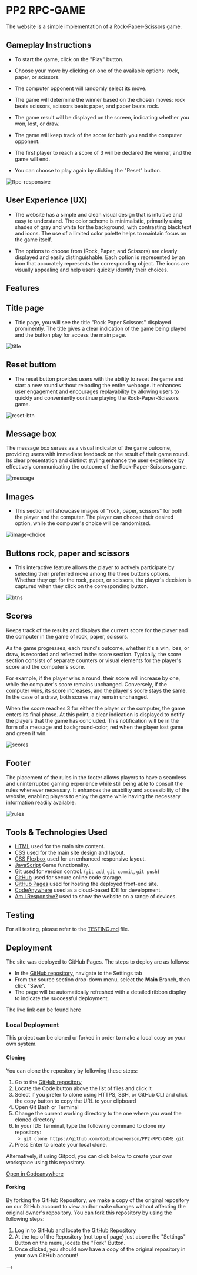# PP2 RPC-GAME

The website is a simple implementation of a Rock-Paper-Scissors game.

## Gameplay Instructions

- To start the game, click on the "Play" button.

- Choose your move by clicking on one of the available options: rock, paper, or scissors.

- The computer opponent will randomly select its move.

- The game will determine the winner based on the chosen moves: rock beats scissors, scissors beats paper, and paper beats rock.

- The game result will be displayed on the screen, indicating whether you won, lost, or draw.

- The game will keep track of the score for both you and the computer opponent.

- The first player to reach a score of 3 will be declared the winner, and the game will end.

- You can choose to play again by clicking the "Reset" button.

<img src="documentation/images/responsive-rpc.png" alt="Rpc-responsive">


## User Experience (UX)

- The website has a simple and clean visual design that is intuitive and easy to understand. The color scheme is minimalistic, primarily using shades of gray and white for the background, with contrasting black text and icons. The use of a limited color palette helps to maintain focus on the game itself.

- The options to choose from (Rock, Paper, and Scissors) are clearly displayed and easily distinguishable. Each option is represented by an icon that accurately represents the corresponding object. The icons are visually appealing and help users quickly identify their choices.

## Features

## Title page
- Title page, you will see the title "Rock Paper Scissors" displayed prominently. The title gives a clear indication of the game being played and the button play for access the main page.

<img src="documentation/images/index-image.jpg" alt="title">

## Reset buttom

- The reset button provides users with the ability to reset the game and start a new round without reloading the entire webpage. It enhances user engagement and encourages replayability by allowing users to quickly and conveniently continue playing the Rock-Paper-Scissors game.

<img src="documentation/images/reset-btn.jpg" alt="reset-btn">

## Message box

The message box serves as a visual indicator of the game outcome, providing users with immediate feedback on the result of their game round. Its clear presentation and distinct styling enhance the user experience by effectively communicating the outcome of the Rock-Paper-Scissors game.

<img src="documentation/images/message-image.jpg" alt="message">

## Images

- This section will showcase images of "rock, paper, scissors" for both the player and the computer. The player can choose their desired option, while the computer's choice will be randomized.

<img src="documentation/images/player-computer.jpg" alt="image-choice">


## Buttons rock, paper and scissors

- This interactive feature allows the player to actively participate by selecting their preferred move among the three buttons options. Whether they opt for the rock, paper, or scissors, the player's decision is captured when they click on the corresponding button.
  
<img src="documentation/images/btns-image.jpg" alt="btns">

## Scores
Keeps track of the results and displays the current score for the player and the computer in the game of rock, paper, scissors.

As the game progresses, each round's outcome, whether it's a win, loss, or draw, is recorded and reflected in the score section. Typically, the score section consists of separate counters or visual elements for the player's score and the computer's score.

For example, if the player wins a round, their score will increase by one, while the computer's score remains unchanged. Conversely, if the computer wins, its score increases, and the player's score stays the same. In the case of a draw, both scores may remain unchanged.

When the score reaches 3 for either the player or the computer, the game enters its final phase. At this point, a clear indication is displayed to notify the players that the game has concluded. This notification will be in the form of a message and background-color, red when the player lost game and green if win.

<img src="documentation/images/scores-image.jpg" alt="scores">

## Footer

The placement of the rules in the footer allows players to have a seamless and uninterrupted gaming experience while still being able to consult the rules whenever necessary. It enhances the usability and accessibility of the website, enabling players to enjoy the game while having the necessary information readily available.

<img src="documentation/images/footer-rules.jpg" alt="rules">


## Tools & Technologies Used

- [HTML](https://en.wikipedia.org/wiki/HTML) used for the main site content.
- [CSS](https://en.wikipedia.org/wiki/CSS) used for the main site design and layout.
- [CSS Flexbox](https://www.w3schools.com/css/css3_flexbox.asp) used for an enhanced responsive layout.
- [JavaScript](https://en.wikipedia.org/wiki/JavaScript) Game functionality.
- [Git](https://git-scm.com) used for version control. (`git add`, `git commit`, `git push`)
- [GitHub](https://github.com) used for secure online code storage.
- [GitHub Pages](https://pages.github.com) used for hosting the deployed front-end site.
- [CodeAnywhere](https://codeanywhere.com/) used as a cloud-based IDE for development.
- [Am I Responsive?](https://ui.dev/amiresponsive) used to show the website on a range of devices.

## Testing

For all testing, please refer to the [TESTING.md](TESTING.md) file.

## Deployment

The site was deployed to GitHub Pages. The steps to deploy are as follows:

- In the [GitHub repository](https://github.com/Godinhoweverson/PP2-RPC-GAME), navigate to the Settings tab
- From the source section drop-down menu, select the **Main** Branch, then click "Save".
- The page will be automatically refreshed with a detailed ribbon display to indicate the successful deployment.

The live link can be found [here](https://godinhoweverson.github.io/PP2-RPC-GAME/)

### Local Deployment

This project can be cloned or forked in order to make a local copy on your own system.

#### Cloning

You can clone the repository by following these steps:

1. Go to the [GitHub repository](https://github.com/Godinhoweverson/PP2-RPC-GAME)
2. Locate the Code button above the list of files and click it
3. Select if you prefer to clone using HTTPS, SSH, or GitHub CLI and click the copy button to copy the URL to your clipboard
4. Open Git Bash or Terminal
5. Change the current working directory to the one where you want the cloned directory
6. In your IDE Terminal, type the following command to clone my repository:
	- `git clone https://github.com/Godinhoweverson/PP2-RPC-GAME.git`
7. Press Enter to create your local clone.

Alternatively, if using Gitpod, you can click below to create your own workspace using this repository.

[Open in Codeanywhere](https://app.codeanywhere.com/#https://github.com/Godinhoweverson/PP2-RPC-GAME)

#### Forking

By forking the GitHub Repository, we make a copy of the original repository on our GitHub account to view and/or make changes without affecting the original owner's repository.
You can fork this repository by using the following steps:

1. Log in to GitHub and locate the [GitHub Repository](https://github.com/Godinhoweverson/PP1_Eniac_First_Computer)
2. At the top of the Repository (not top of page) just above the "Settings" Button on the menu, locate the "Fork" Button.
3. Once clicked, you should now have a copy of the original repository in your own GitHub account!
<!--
## Credits

### Content

| Source | Location | Notes |
| --- | --- | --- |
| [Markdown Builder](https://traveltimn.github.io/markdown-builder) | README and TESTING | tool to help generate the Markdown files |
| [W3Schools](https://www.w3schools.com/howto/howto_js_topnav_responsive.asp) | entire site | responsive HTML/CSS/ navbar|
| [W3Schools](https://www.w3schools.com/html/html_forms.asp) | sign up page | form and input element |
| [Flexbox Froggy](https://flexboxfroggy.com/) | entire site | modern responsive layouts |
| [Flexbox](https://css-tricks.com/snippets/css/a-guide-to-flexbox/) | entire site | modern responsive layouts |

### Media

| Source | Location | Type | Notes |
| --- | --- | --- | --- |
| [Pexels](https://www.pexels.com) | entire site | image | on all pages |
| [Lorem Picsum](https://picsum.photos) | home page | image | on all pages|
| [Wikipedia](https://www.wikipedia.org/) | Content | text | search source |
| [Youtube](https://www.youtube.com/watch?v=k4oGI_dNaPc) | home page | video | video on fourth-container |

### Acknowledgements

- I would like to thank the [Code Institute Slack community](https://code-institute-room.slack.com) for the technical support.
- I would like to thank my wife Deborah, for believing in me, and allowing me to make this transition into software development.  --> -->

